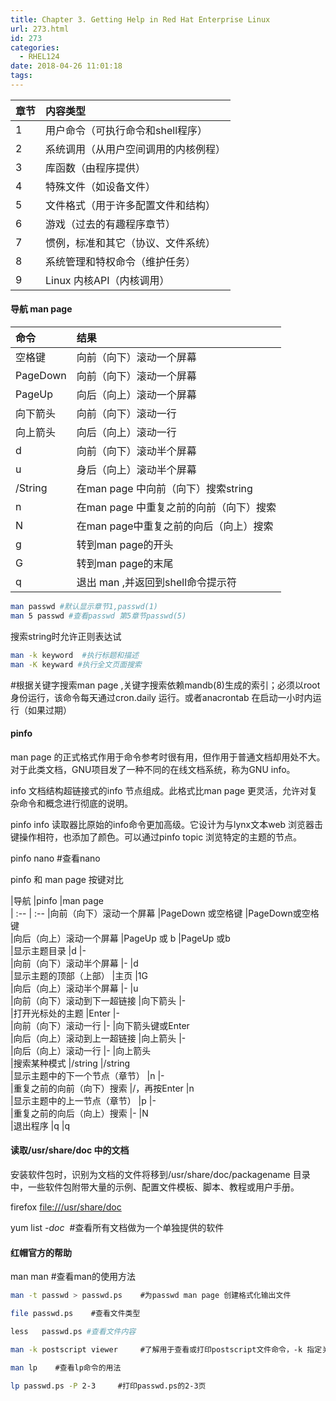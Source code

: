 ```yaml
---
title: Chapter 3. Getting Help in Red Hat Enterprise Linux
url: 273.html
id: 273
categories:
  - RHEL124
date: 2018-04-26 11:01:18
tags:
---
```


|章节  |内容类型  |
| :-- | :--|
|1  |用户命令（可执行命令和shell程序）  |
|2  |系统调用（从用户空间调用的内核例程）  |
|3  |库函数（由程序提供）  |
|4  |特殊文件（如设备文件）  |
|5  |文件格式（用于许多配置文件和结构）  |
|6  |游戏（过去的有趣程序章节）  |
|7  |惯例，标准和其它（协议、文件系统）|
|8 |系统管理和特权命令（维护任务） |
|9  |Linux 内核API（内核调用）  |

#### 导航 man page

|命令  |结果  |
|  :-- | :-- |
|空格键  |向前（向下）滚动一个屏幕  |
|PageDown  |向前（向下）滚动一个屏幕  |
|PageUp  |向后（向上）滚动一个屏幕 |
|向下箭头  |向前（向下）滚动一行  |
|向上箭头  |向后（向上）滚动一行  |
|d |向前（向下）滚动半个屏幕  |
|u  |身后（向上）滚动半个屏幕  |
|/String  |在man page 中向前（向下）搜索string  |
|n  |在man page 中重复之前的向前（向下）搜索 |
|N  |在man page中重复之前的向后（向上）搜索  |
|g  |转到man page的开头  |
|G  |转到man page的末尾  |
|q |退出 man ,并返回到shell命令提示符  |
```sh
man passwd #默认显示章节1,passwd(1)
man 5 passwd #查看passwd 第5章节passwd(5)
```
搜索string时允许正则表达试
```sh
man -k keyword  #执行标题和描述  
man -K keyward #执行全文页面搜索  
```
#根据关键字搜索man page ,关键字搜索依赖mandb(8)生成的索引；必须以root身份运行，该命令每天通过cron.daily 运行。或者anacrontab 在启动一小时内运行（如果过期）

#### pinfo  

man page 的正式格式作用于命令参考时很有用，但作用于普通文档却用处不大。对于此类文档，GNU项目发了一种不同的在线文档系统，称为GNU info。

info 文档结构超链接式的info 节点组成。此格式比man page 更灵活，允许对复杂命令和概念进行彻底的说明。

pinfo info 读取器比原始的info命令更加高级。它设计为与lynx文本web 浏览器击键操作相符，也添加了颜色。可以通过pinfo topic 浏览特定的主题的节点。

pinfo nano #查看nano  

pinfo 和 man page 按键对比

|导航  |pinfo |man page  
| :-- | :--
|向前（向下）滚动一个屏幕  |PageDown 或空格键  |PageDown或空格键  
|向后（向上）滚动一个屏幕  |PageUp 或 b  |PageUp 或b  
|显示主题目录  |d  |-  
|向前（向下）滚动半个屏幕  |-  |d  
|显示主题的顶部（上部） |主页  |1G  
|向后（向上）滚动半个屏幕  |-  |u  
|向前（向下）滚动到下一超链接  |向下箭头  |-  
|打开光标处的主题  |Enter  |-  
|向前（向下）滚动一行  |-  |向下箭头键或Enter  
|向后（向上）滚动到上一超链接  |向上箭头  |-  
|向后（向上）滚动一行  |-  |向上箭头  
|搜索某种模式  |/string  |/string  
|显示主题中的下一个节点（章节） |n  |-  
|重复之前的向前（向下）搜索  |/，再按Enter  |n  
|显示主题中的上一节点（章节）  |p  |-  
|重复之前的向后（向上）搜索  |-  |N  
|退出程序  |q  |q  

#### 读取/usr/share/doc 中的文档

安装软件包时，识别为文档的文件将移到/usr/share/doc/packagename 目录中，一些软件包附带大量的示例、配置文件模板、脚本、教程或用户手册。

firefox [file:///usr/share/doc](http://file:///usr/share/doc)  

yum list *-doc*  #查看所有文档做为一个单独提供的软件  



#### 红帽官方的帮助


man man #查看man的使用方法
```sh
man -t passwd > passwd.ps    #为passwd man page 创建格式化输出文件

file passwd.ps    #查看文件类型

less   passwd.ps #查看文件内容

man -k postscript viewer     #了解用于查看或打印postscript文件命令，-k 指定关键字

man lp    #查看lp命令的用法  

lp passwd.ps -P 2-3     #打印passwd.ps的2-3页
```
